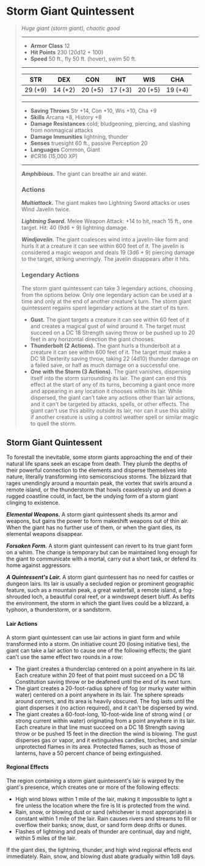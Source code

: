 # Storm Giant Quintessent
>*Huge giant (storm giant), chaotic good*
>___
>- **Armor Class** 12
>- **Hit Points** 230 (20d12 + 100)
>- **Speed** 50 ft., fly 50 ft. (hover), swim 50 ft.
>___
>|STR|DEX|CON|INT|WIS|CHA|
>|:---:|:---:|:---:|:---:|:---:|:---:|
>|29 (+9)|14 (+2)|20 (+5)|17 (+3)|20 (+5)|19 (+4)|
>___
>- **Saving Throws** Str +14, Con +10, Wis +10, Cha +9
>- **Skills** Arcana +8, History +8
>- **Damage Resistances** cold; bludgeoning, piercing, and slashing from nonmagical attacks
>- **Damage Immunities** lightning, thunder
>- **Senses** truesight 60 ft., passive Perception 20
>- **Languages** Common, Giant
>- #CR16 (15,000 XP)
>___
>***Amphibious.*** The giant can breathe air and water.  
>
>### Actions
>***Multiattack.*** The giant makes two Lightning Sword attacks or uses Wind Javelin twice.  
>
>***Lightning Sword.*** Melee Weapon Attack: +14 to hit, reach 15 ft., one target. Hit: 40 (9d6 + 9) lightning damage.  
>
>***Windjavelin.*** The giant coalesces wind into a javelin-like form and hurls it at a creature it can see within 600 feet of it. The javelin is considered a magic weapon and deals 19 (3d6 + 9) piercing damage to the target, striking unerringly. The javelin disappears after it hits.  
>
>### Legendary Actions
>The storm giant quintessent can take 3 legendary actions, choosing from the options below. Only one legendary action can be used at a time and only at the end of another creature's turn. The storm giant quintessent regains spent legendary actions at the start of its turn.
>
>- **Gust.** The giant targets a creature it can see within 60 feet of it and creates a magical gust of wind around it. The target must succeed on a DC 18 Strength saving throw or be pushed up to 20 feet in any horizontal direction the giant chooses.
>- **Thunderbolt (2 Actions).** The giant hurls a thunderbolt at a creature it can see within 600 feet of it. The target must make a DC 18 Dexterity saving throw, taking 22 (4d10) thunder damage on a failed save, or half as much damage on a successful one.
>- **One with the Storm (3 Actions).** The giant vanishes, dispersing itself into the storm surrounding its lair. The giant can end this effect at the start of any of its turns, becoming a giant once more and appearing in any location it chooses within its lair. While dispersed, the giant can't take any actions other than lair actions, and it can't be targeted by attacks, spells, or other effects. The giant can't use this ability outside its lair, nor can it use this ability if another creature is using a control weather spell or similar magic to quell the storm.

## Storm Giant Quintessent

To forestall the inevitable, some storm giants approaching the end of their natural life spans seek an escape from death. They plumb the depths of their powerful connection to the elements and disperse themselves into nature, literally transforming into semiconscious storms. The blizzard that rages unendingly around a mountain peak, the vortex that swirls around a remote island, or the thunderstorm that howls ceaselessly up and down a rugged coastline could, in fact, be the undying form of a storm giant clinging to existence.

***Elemental Weapons.***  A storm giant quintessent sheds its armor and weapons, but gains the power to form makeshift weapons out of thin air. When the giant has no further use of them, or when the giant dies, its elemental weapons disappear.

***Forsaken Form.***  A storm giant quintessent can revert to its true giant form on a whim. The change is temporary but can be maintained long enough for the giant to communicate with a mortal, carry out a short task, or defend its home against aggressors.

***A Quintessent's Lair.*** A storm giant quintessent has no need for castles or dungeon lairs. Its lair is usually a secluded region or prominent geographic feature, such as a mountain peak, a great waterfall, a remote island, a fog-shrouded loch, a beautiful coral reef, or a windswept desert bluff. As befits the environment, the storm in which the giant lives could be a blizzard, a typhoon, a thunderstorm, or a sandstorm.

#### Lair Actions
A storm giant quintessent can use lair actions in giant form and while transformed into a storm. On initiative count 20 (losing initiative ties), the giant can take a lair action to cause one of the following effects; the giant can't use the same effect two rounds in a row:

- The giant creates a thunderclap centered on a point anywhere in its lair. Each creature within 20 feet of that point must succeed on a DC 18 Constitution saving throw or be deafened until the end of its next turn.
- The giant creates a 20-foot-radius sphere of fog (or murky water within water) centered on a point anywhere in its lair. The sphere spreads around corners, and its area is heavily obscured. The fog lasts until the giant disperses it (no action required), and it can't be dispersed by wind.
- The giant creates a 60-foot-long, 10-foot-wide line of strong wind ( or strong current within water) originating from a point anywhere in its lair. Each creature in that line must succeed on a DC 18 Strength saving throw or be pushed 15 feet in the direction the wind is blowing. The gust disperses gas or vapor, and it extinguishes candles, torches, and similar unprotected flames in its area. Protected flames, such as those of lanterns, have a 50 percent chance of being extinguished.

#### Regional Effects
The region containing a storm giant quintessent's lair is warped by the giant's presence, which creates one or more of the following effects:

- High wind blows within 1 mile of the lair, making it impossible to light a fire unless the location where the fire is lit is protected from the wind.
- Rain, snow, or blowing dust or sand (whichever is most appropriate) is constant within 1 mile of the lair. Rain causes rivers and streams to fill or overflow their banks; snow, dust, or sand form deep drifts or dunes.
- Flashes of lightning and peals of thunder are continual, day and night, within 5 miles of the lair.

If the giant dies, the lightning, thunder, and high wind regional effects end immediately. Rain, snow, and blowing dust abate gradually within 1d8 days.